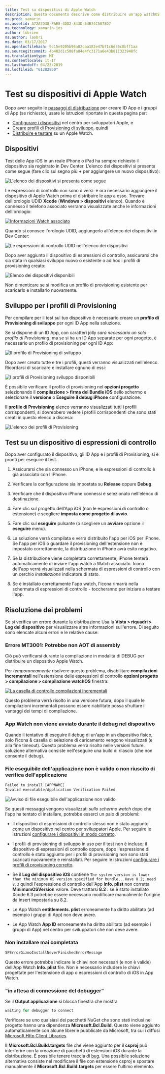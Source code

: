 ```yaml
---
title: Test su dispositivi di Apple Watch
description: Questo documento descrive come distribuire un'app watchOS compilata con Xamarin per i test su un Apple Watch effettivo. Illustra i dispositivi, i profili, test, il provisioning e vengono forniti alcuni suggerimenti sulla risoluzione dei problemi.
ms.prod: xamarin
ms.assetid: A72A7D38-FAE8-4DD2-843D-54B74C5078D7
ms.technology: xamarin-ios
author: lobrien
ms.author: laobri
ms.date: 03/17/2017
ms.openlocfilehash: 9c15e9205b96a02caa182e47b71c6d36c8bff1aa
ms.sourcegitcommit: 4b402d1c508fa84e4fc3171a6e43b811323948fc
ms.translationtype: MT
ms.contentlocale: it-IT
ms.lasthandoff: 04/23/2019
ms.locfileid: "61282950"
---
```

# <a name="testing-on-apple-watch-devices"></a>Test su dispositivi di Apple Watch

Dopo aver seguito le [passaggi di distribuzione](~/ios/watchos/deploy-test/index.md) per creare ID App e i gruppi di App (se richiesto), usare le istruzioni riportate in questa pagina per:

- [Configurare i dispositivi](#devices) nel centro per sviluppatori Apple, e
- [Creare profili di Provisioning di sviluppo](#profiles), quindi
- [Distribuire e testare](#testing) su un Apple Watch.

<a name="devices" />

## <a name="devices"></a>Dispositivi

Test delle App iOS in un reale iPhone o iPad ha sempre richiesto il dispositivo sia registrato in Dev Center. L'elenco dei dispositivi si presenta come segue (fare clic sul segno più **+** per aggiungere un nuovo dispositivo):

![](device-images/devices-sml.png "L'elenco dei dispositivi si presenta come segue")

Le espressioni di controllo non sono diversi: è ora necessario aggiungere il dispositivo di Apple Watch prima di distribuire le app a esso. Trovare dell'orologio UDID **Xcode** (**Windows > dispositivi** elenco). Quando è connesso il telefono associato verranno visualizzate anche le informazioni dell'orologio:

[![](device-images/xcode-devices-sml.png "Informazioni Watch associato")](device-images/xcode-devices.png#lightbox)

Quando si conosce l'orologio UDID, aggiungerlo all'elenco dei dispositivi in Dev Center:

![](device-images/devices-watch-sml.png "Le espressioni di controllo UDID nell'elenco dei dispositivi")

Dopo aver aggiunto il dispositivo di espressioni di controllo, assicurarsi che sia stata in qualsiasi sviluppo nuovo o esistente o ad hoc i profili di provisioning creato:

![](device-images/devices-provisioning.png "Elenco dei dispositivi disponibili")

Non dimenticare se si modifica un profilo di provisioning esistente per scaricarlo e installarlo nuovamente.

<a name="profiles" />

## <a name="development-provisioning-profiles"></a>Sviluppo per i profili di Provisioning

Per compilare per il test sul tuo dispositivo è necessario creare un **profilo di Provisioning di sviluppo** per ogni ID App nella soluzione.

Se si dispone di un ID App, con caratteri jolly *sarà necessario un solo profilo di Provisioning*; ma se si ha un ID App separate per ogni progetto, è necessario un profilo di provisioning per ogni ID App:

![](device-images/provisioningprofile-development.png "Il profilo di Provisioning di sviluppo")

Dopo aver creato tutte e tre i profili, questi verranno visualizzati nell'elenco. Ricordarsi di scaricare e installare ognuno di essi:

![](device-images/provisioningprofiles.png "I profili di Provisioning sviluppo disponibili")

È possibile verificare il profilo di provisioning nel **opzioni progetto** selezionando il **compilazione > firma del Bundle iOS** dello schermo e selezionare il **versione** o **Eseguire il debug iPhone** configurazione.

Il **profilo di Provisioning** elenco verranno visualizzati tutti i profili corrispondenti, si dovrebbero vedere i profili corrispondenti che sono stati creati in questo elenco a discesa:

![](device-images/options-selectprofile.png "L'elenco dei profili di Provisioning")


<a name="testing" />

## <a name="testing-on-a-watch-device"></a>Test su un dispositivo di espressioni di controllo

Dopo aver configurato il dispositivo, gli ID App e i profili di Provisioning, si è pronti per eseguire il test.

1. Assicurarsi che sia connesso un iPhone, e le espressioni di controllo è già associato con l'iPhone.

2. Verificare la configurazione sia impostata su **Release** oppure **Debug**.

3. Verificare che il dispositivo iPhone connessi è selezionato nell'elenco di destinazione.

4. Fare clic sul progetto dell'App iOS (non le espressioni di controllo o estensione) e scegliere **imposta come progetto di avvio**.

5. Fare clic sul **eseguire** pulsante (o scegliere un **avviare** opzione il **eseguire** menu).

6. La soluzione verrà compilata e verrà distribuito l'app per iOS per iPhone.
  Se l'app per iOS o guardare il provisioning dell'estensione non è impostato correttamente, la distribuzione in iPhone avrà esito negativo.

7. Se la distribuzione viene completata correttamente, iPhone tenterà automaticamente di inviare l'app watch a Watch associato. Icona dell'app verrà visualizzati nella schermata di espressioni di controllo con un cerchio *installazione* indicatore di stato.

8. Se è installato correttamente l'app watch, l'icona rimarrà nella schermata di espressioni di controllo - toccheranno per iniziare a testare l'app.


## <a name="troubleshooting"></a>Risoluzione dei problemi

Se si verifica un errore durante la distribuzione Usa la **Vista > riquadri > Log del dispositivo** per visualizzare altre informazioni sull'errore. Di seguito sono elencate alcuni errori e le relative cause:

### <a name="error-mt3001-could-not-aot-the-assembly"></a>Errore MT3001: Potrebbe non AOT di assembly

Ciò può verificarsi durante la compilazione in modalità di DEBUG per distribuire un dispositivo Apple Watch.

Per *temporaneamente* risolvere questo problema, disabilitare **compilazioni incrementali** nell'estensione delle espressioni di controllo **opzioni progetto > compilazione > compilazione watchOS** finestra:

[![](device-images/disable-incremental-sml.png "La casella di controllo compilazioni incrementali")](device-images/disable-incremental.png#lightbox)

Questo problema verrà risolto in una versione futura, dopo il quale le compilazioni incrementali possono essere riabilitate possa sfruttare i vantaggi dei tempi di compilazione.


### <a name="watch-app-fails-to-start-while-debugging-on-device"></a>App Watch non viene avviato durante il debug nel dispositivo

Quando il tentativo di eseguire il debug di un'app in un dispositivo fisico, solo l'icona & casella di selezione di caricamento vengono visualizzati (e alla fine timeout). Questo problema verrà risolto nelle versioni future. soluzione alternativa consiste nell'eseguire una build di rilascio (che non consente il debug).


### <a name="invalid-application-executable-or-application-verification-failed"></a>File eseguibile dell'applicazione non è valido o non riuscito di verifica dell'applicazione

```csharp
Failed to install [APPNAME]
Invalid executable/Application Verification Failed
```

![](device-images/invalid-application-executable.png "Avviso di file eseguibile dell'applicazione non valido")

Se questi messaggi vengono visualizzati *sullo schermo watch* dopo che l'app ha tentato di installare, potrebbe esserci un paio di problemi:

- Il dispositivo di espressioni di controllo stesso non è stato aggiunto come un dispositivo nel centro per sviluppatori Apple. Per seguire le istruzioni [configurare i dispositivi in modo corretto](#devices).

- I profili di provisioning di sviluppo in uso per il test non è incluso; il dispositivo di espressioni di controllo oppure, dopo l'espressione di controllo è stato aggiunto per i profili di provisioning non sono stati scaricati nuovamente e reinstallati. Per seguire le istruzioni [configurare i profili di provisioning corretto](#profiles).

- Se il **Log del dispositivo iOS** contiene `The system version is lower than the minimum OS version specified for bundle...Have 8.2; need 8.3` quindi l'espressione di controllo dell'App **Info. plist** non corretta **MinimumOSVersion** valore.
  Deve trattarsi **8.2** : se è stato installato Xcode 6.3 potrebbe essere necessario modificare manualmente l'origine da insert impostarla su 8.2.

- Le App Watch **entitlements. plist** erroneamente ha diritto abilitato (ad esempio i gruppi di App) non deve avere.

- Le App Watch **App ID** erroneamente ha diritto abilitato (ad esempio i gruppi di App) nel centro per sviluppatori che non deve avere.



### <a name="install-never-finished"></a>Non installare mai completata

```csharp
SPErrorGizmoInstallNeverFinishedErrorMessage
```

Questo errore potrebbe indicare le chiavi non necessari (e non è valide) dell'App Watch **Info. plist** file. Non è necessario includere le chiavi progettate per l'estensione di app o espressioni di controllo di iOS in App Watch.

<!--eg. NSLocationAlwaysUsageDescription -->


### <a name="waiting-for-debugger-to-connect"></a>"in attesa di connessione del debugger"

Se il **Output applicazione** si blocca finestra che mostra

```csharp
waiting for debugger to connect
```

Verificare se uno qualsiasi dei pacchetti NuGet che sono stati inclusi nel progetto hanno una dipendenza **Microsoft.Bcl.Build**. Questo viene aggiunto automaticamente con alcune librerie pubblicate da Microsoft, tra cui i diffusi [Microsoft Http Client Libraries](https://www.nuget.org/packages/Microsoft.Net.Http/).

Il **Microsoft.Bcl.Build.targets** file che viene aggiunto per il **csproj** può interferire con la creazione di pacchetti di estensioni iOS durante la distribuzione. È possibile tenere traccia di [bug](https://bugzilla.xamarin.com/show_bug.cgi?id=29912).
Una possibile soluzione alternativa consiste nel modificare il file con estensione csproj e spostare manualmente il **Microsoft.Bcl.Build.targets** per essere l'ultimo elemento.


